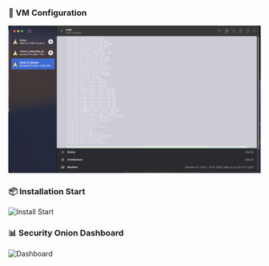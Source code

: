 ### 🔧 VM Configuration
![VM Config](screenshots/vm.png)

### 📦 Installation Start
![Install Start](screenshots/install-start.png)

### 📊 Security Onion Dashboard
![Dashboard](screenshots/dashboard.png)
